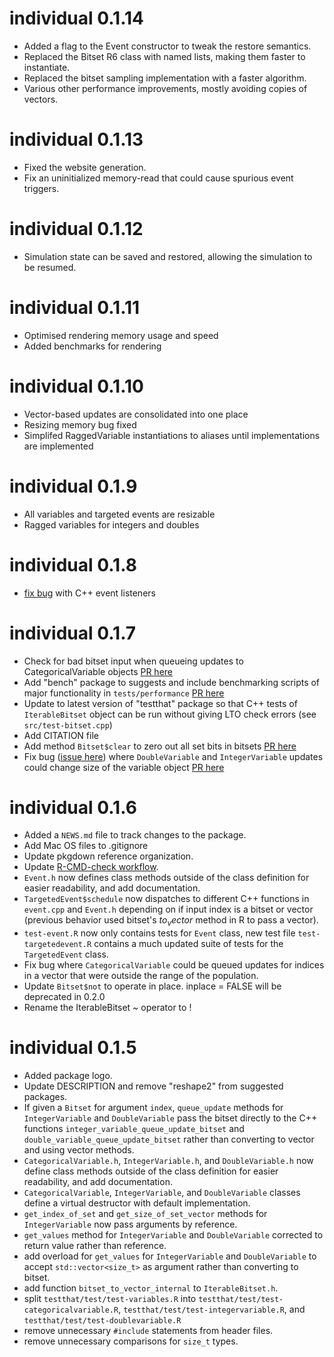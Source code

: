 # individual 0.1.14

  * Added a flag to the Event constructor to tweak the restore semantics.
  * Replaced the Bitset R6 class with named lists, making them faster to instantiate.
  * Replaced the bitset sampling implementation with a faster algorithm.
  * Various other performance improvements, mostly avoiding copies of vectors.

# individual 0.1.13

  * Fixed the website generation.
  * Fix an uninitialized memory-read that could cause spurious event triggers. 

# individual 0.1.12

  * Simulation state can be saved and restored, allowing the simulation to be resumed.

# individual 0.1.11

  * Optimised rendering memory usage and speed
  * Added benchmarks for rendering
 
# individual 0.1.10

  * Vector-based updates are consolidated into one place
  * Resizing memory bug fixed
  * Simplifed RaggedVariable instantiations to aliases until implementations are implemented
    
# individual 0.1.9

  * All variables and targeted events are resizable
  * Ragged variables for integers and doubles

# individual 0.1.8

  * [fix bug](https://github.com/mrc-ide/individual/pull/163) with C++ event
  listeners

# individual 0.1.7

  * Check for bad bitset input when queueing updates to CategoricalVariable objects 
  [PR here](https://github.com/mrc-ide/individual/pull/145)
  * Add "bench" package to suggests and include benchmarking scripts of major 
  functionality in `tests/performance` [PR here](https://github.com/mrc-ide/individual/pull/151)
  * Update to latest version of "testthat" package so that C++ tests of `IterableBitset`
  object can be run without giving LTO check errors (see `src/test-bitset.cpp`)
  * Add CITATION file
  * Add method `Bitset$clear` to zero out all set bits in bitsets [PR here](https://github.com/mrc-ide/individual/pull/157)
  * Fix bug ([issue here](https://github.com/mrc-ide/individual/issues/152)) where `DoubleVariable` and `IntegerVariable` updates could change size of the variable object [PR here](https://github.com/mrc-ide/individual/pull/156)
  
# individual 0.1.6

  * Added a `NEWS.md` file to track changes to the package.
  * Add Mac OS files to .gitignore
  * Update pkgdown reference organization.
  * Update [R-CMD-check workflow](https://github.com/r-lib/actions/tree/master/examples#standard-ci-workflow).
  * `Event.h` now defines class methods outside of the class definition for 
  easier readability, and add documentation.
  * `TargetedEvent$schedule` now dispatches to different C++ functions in `event.cpp`
  and `Event.h` depending on if input index is a bitset or vector (previous 
  behavior used bitset's $to_vector$ method in R to pass a vector).
  * `test-event.R` now only contains tests for `Event` class, new test file
  `test-targetedevent.R` contains a much updated suite of tests for the
  `TargetedEvent` class.
  * Fix bug where `CategoricalVariable` could be queued updates for indices in
  a vector that were outside the range of the population.
  * Update `Bitset$not` to operate in place. inplace = FALSE will be deprecated
    in 0.2.0
  * Rename the IterableBitset ~ operator to !

# individual 0.1.5

  * Added package logo.
  * Update DESCRIPTION and remove "reshape2" from suggested packages.
  * If given a `Bitset` for argument `index`, `queue_update` methods for 
  `IntegerVariable` and `DoubleVariable` pass the bitset directly to the C++ 
  functions `integer_variable_queue_update_bitset` and `double_variable_queue_update_bitset`
  rather than converting to vector and using vector methods.
  * `CategoricalVariable.h`, `IntegerVariable.h`, and `DoubleVariable.h` now define
  class methods outside of the class definition for easier readability, and add
  documentation.
  * `CategoricalVariable`, `IntegerVariable`, and `DoubleVariable` classes define
  a virtual destructor with default implementation.
  * `get_index_of_set` and `get_size_of_set_vector` methods for `IntegerVariable`
  now pass arguments by reference.
  * `get_values` method for `IntegerVariable` and `DoubleVariable` corrected to
  return value rather than reference.
  * add overload for `get_values` for `IntegerVariable` and `DoubleVariable` to
  accept `std::vector<size_t>` as argument rather than converting to bitset.
  * add function `bitset_to_vector_internal` to `IterableBitset.h`.
  * split `testthat/test/test-variables.R` into `testthat/test/test-categoricalvariable.R`,
  `testthat/test/test-integervariable.R`, and `testthat/test/test-doublevariable.R`
  * remove unnecessary `#include` statements from header files.
  * remove unnecessary comparisons for `size_t` types.
  
